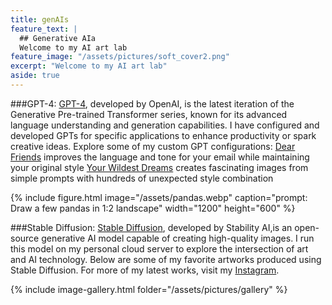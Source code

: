 ```yaml
---
title: genAIs
feature_text: |
  ## Generative AIa
  Welcome to my AI art lab
feature_image: "/assets/pictures/soft_cover2.png"
excerpt: "Welcome to my AI art lab"
aside: true
---
```


###GPT-4:
[GPT-4](https://en.wikipedia.org/wiki/GPT-4), developed by OpenAI, is the latest iteration of the Generative Pre-trained Transformer series, known for its advanced language understanding and generation capabilities. I have configured and developed GPTs for specific applications to enhance productivity or spark creative ideas. Explore some of my custom GPT configurations:
[Dear Friends](https://chatgpt.com/g/g-tgvhvuadi) improves the language and tone for your email while maintaining your original style
[Your Wildest Dreams](https://chatgpt.com/g/g-AbirBOedD) creates fascinating images from simple prompts with hundreds of unexpected style combination

{% include figure.html image="/assets/pandas.webp" caption="prompt: Draw a few pandas in 1:2 landscape" width="1200" height="600" %}

###Stable Diffusion:
[Stable Diffusion](https://en.wikipedia.org/wiki/Stable_Diffusion), developed by Stability AI,is an open-source generative AI model capable of creating high-quality images. I run this model on my personal cloud server to explore the intersection of art and AI technology. Below are some of my favorite artworks produced using Stable Diffusion. For more of my latest works, visit my [Instagram](https://www.instagram.com/anranandychen/?hl=en).

{% include image-gallery.html folder="/assets/pictures/gallery" %}
